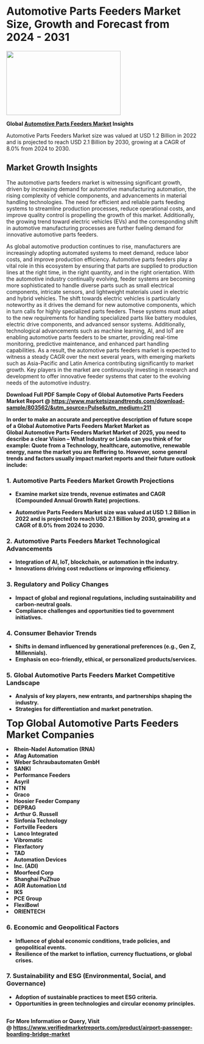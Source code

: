 <H1>Automotive Parts Feeders Market Size, Growth and Forecast from 2024 - 2031</H1><img class="aligncenter size-medium wp-image-584254" src="https://thirdeyenews.in/wp-content/uploads/2024/09/Global-Market-Research-300x168.jpeg" alt="" width="300" height="168" /><p><strong>Global&nbsp;<a href="https://www.marketsizeandtrends.com/download-sample/803562/&amp;utm_source=Pulse&amp;utm_medium=211">Automotive Parts Feeders Market</a> Insights</strong></p><p>Automotive Parts Feeders Market size was valued at USD 1.2 Billion in 2022 and is projected to reach USD 2.1 Billion by 2030, growing at a CAGR of 8.0% from 2024 to 2030.</p><p><h2>Market Growth Insights</h2> <p>The automotive parts feeders market is witnessing significant growth, driven by increasing demand for automotive manufacturing automation, the rising complexity of vehicle components, and advancements in material handling technologies. The need for efficient and reliable parts feeding systems to streamline production processes, reduce operational costs, and improve quality control is propelling the growth of this market. Additionally, the growing trend toward electric vehicles (EVs) and the corresponding shift in automotive manufacturing processes are further fueling demand for innovative automotive parts feeders.</p> <p><strong></strong></p> <p>As global automotive production continues to rise, manufacturers are increasingly adopting automated systems to meet demand, reduce labor costs, and improve production efficiency. Automotive parts feeders play a vital role in this ecosystem by ensuring that parts are supplied to production lines at the right time, in the right quantity, and in the right orientation. With the automotive industry continually evolving, feeder systems are becoming more sophisticated to handle diverse parts such as small electrical components, intricate sensors, and lightweight materials used in electric and hybrid vehicles. The shift towards electric vehicles is particularly noteworthy as it drives the demand for new automotive components, which in turn calls for highly specialized parts feeders. These systems must adapt to the new requirements for handling specialized parts like battery modules, electric drive components, and advanced sensor systems. Additionally, technological advancements such as machine learning, AI, and IoT are enabling automotive parts feeders to be smarter, providing real-time monitoring, predictive maintenance, and enhanced part handling capabilities. As a result, the automotive parts feeders market is expected to witness a steady CAGR over the next several years, with emerging markets such as Asia-Pacific and Latin America contributing significantly to market growth. Key players in the market are continuously investing in research and development to offer innovative feeder systems that cater to the evolving needs of the automotive industry.</p> <p><strong></p><p><span class=""><strong>Download Full PDF Sample Copy of Global Automotive Parts Feeders Market Report</strong> @ <a href="https://www.marketsizeandtrends.com/download-sample/803562/&amp;utm_source=Pulse&amp;utm_medium=211" target="_blank">https://www.marketsizeandtrends.com/download-sample/803562/&amp;utm_source=Pulse&amp;utm_medium=211</a></span></p><p>In order to make an accurate and perceptive description of future scope of a Global&nbsp;Automotive Parts Feeders Market Market as Global&nbsp;Automotive Parts Feeders Market Market of 2025, you need to describe a clear Vision &ndash; What Industry or Linda can you think of for example: Quote from a Technology, healthcare, automotive, renewable energy, name the market you are Reffering to. However, some general trends and factors usually impact market reports and their future outlook include:</p><h3>1.&nbsp;<strong>Automotive Parts Feeders Market Growth Projections</strong></h3><ul><li>Examine market size trends, revenue estimates and CAGR (Compounded Annual Growth Rate) projections.</li><li><p>Automotive Parts Feeders Market size was valued at USD 1.2 Billion in 2022 and is projected to reach USD 2.1 Billion by 2030, growing at a CAGR of 8.0% from 2024 to 2030.</p></li></ul><h3>2.&nbsp;<strong>Automotive Parts Feeders Market Technological Advancements</strong></h3><ul><li>Integration of AI, IoT, blockchain, or automation in the industry.</li><li>Innovations driving cost reductions or improving efficiency.</li></ul><h3>3.&nbsp;<strong>Regulatory and Policy Changes</strong></h3><ul><li>Impact of global and regional regulations, including sustainability and carbon-neutral goals.</li><li>Compliance challenges and opportunities tied to government initiatives.</li></ul><h3>4.&nbsp;<strong>Consumer Behavior Trends</strong></h3><ul><li>Shifts in demand influenced by generational preferences (e.g., Gen Z, Millennials).</li><li>Emphasis on eco-friendly, ethical, or personalized products/services.</li></ul><h3>5.&nbsp;<strong>Global Automotive Parts Feeders Market Competitive Landscape</strong></h3><ul><li>Analysis of key players, new entrants, and partnerships shaping the industry.</li><li>Strategies for differentiation and market penetration.</li></ul><p data-pm-slice="1 1 []"><span style="color: inherit; font-family: inherit; font-size: 25px;">Top Global Automotive Parts Feeders Market Companies</span></p><div class="" data-test-id=""><p><li>Rhein-Nadel Automation (RNA)</li><li> Afag Automation</li><li> Weber Schraubautomaten GmbH</li><li> SANKI</li><li> Performance Feeders</li><li> Asyril</li><li> NTN</li><li> Graco</li><li> Hoosier Feeder Company</li><li> DEPRAG</li><li> Arthur G. Russell</li><li> Sinfonia Technology</li><li> Fortville Feeders</li><li> Lanco Integrated</li><li> Vibromatic</li><li> Flexfactory</li><li> TAD</li><li> Automation Devices</li><li> Inc. (ADI)</li><li> Moorfeed Corp</li><li> Shanghai PuZhuo</li><li> AGR Automation Ltd</li><li> IKS</li><li> PCE Group</li><li> FlexiBowl</li><li> ORIENTECH</li></p></div><h3>6.&nbsp;<strong>Economic and Geopolitical Factors</strong></h3><ul><li>Influence of global economic conditions, trade policies, and geopolitical events.</li><li>Resilience of the market to inflation, currency fluctuations, or global crises.</li></ul><h3>7.&nbsp;<strong>Sustainability and ESG (Environmental, Social, and Governance)</strong></h3><ul><li>Adoption of sustainable practices to meet ESG criteria.</li><li>Opportunities in green technologies and circular economy principles.</li></ul><h2><strong style="font-size: 14px;">For More Information or Query, Visit @&nbsp;</strong><a style="background-color: #ffffff; font-size: 14px;" href="https://www.marketsizeandtrends.com/report/automotive-parts-feeders-market/" target="_blank">https://www.verifiedmarketreports.com/product/airport-passenger-boarding-bridge-market</a></h2>
